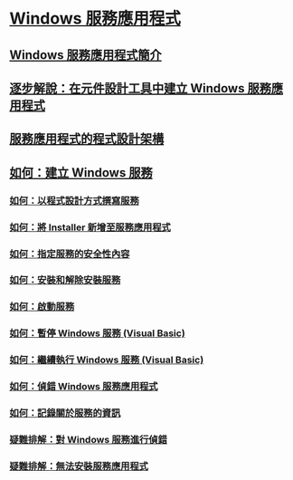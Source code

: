 # [Windows 服務應用程式](index.md)
## [Windows 服務應用程式簡介](introduction-to-windows-service-applications.md)
## [逐步解說：在元件設計工具中建立 Windows 服務應用程式](walkthrough-creating-a-windows-service-application-in-the-component-designer.md)
## [服務應用程式的程式設計架構](service-application-programming-architecture.md)
## [如何：建立 Windows 服務](how-to-create-windows-services.md)
### [如何：以程式設計方式撰寫服務](how-to-write-services-programmatically.md)
### [如何：將 Installer 新增至服務應用程式](how-to-add-installers-to-your-service-application.md)
### [如何：指定服務的安全性內容](how-to-specify-the-security-context-for-services.md)
### [如何：安裝和解除安裝服務](how-to-install-and-uninstall-services.md)
### [如何：啟動服務](how-to-start-services.md)
### [如何：暫停 Windows 服務 (Visual Basic)](how-to-pause-a-windows-service-visual-basic.md)
### [如何：繼續執行 Windows 服務 (Visual Basic)](how-to-continue-a-windows-service-visual-basic.md)
### [如何：偵錯 Windows 服務應用程式](how-to-debug-windows-service-applications.md)
### [如何：記錄關於服務的資訊](how-to-log-information-about-services.md)
### [疑難排解：對 Windows 服務進行偵錯](troubleshooting-debugging-windows-services.md)
### [疑難排解：無法安裝服務應用程式](troubleshooting-service-application-wont-install.md)

